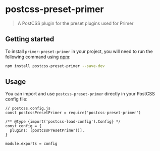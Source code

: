 # postcss-preset-primer

> A PostCSS plugin for the preset plugins used for Primer

## Getting started

To install `primer-preset-primer` in your project, you will need to run the following command using [npm](https://www.npmjs.com/):

```bash
npm install postcss-preset-primer --save-dev
```

## Usage

You can import and use `postcss-preset-primer` directly in your PostCSS config
file:

```tsx
// postcss.config.js
const postcssPresetPrimer = require('postcss-preset-primer')

/** @type {import('postcss-load-config').Config} */
const config = {
  plugins: [postcssPresetPrimer()],
}

module.exports = config
```
